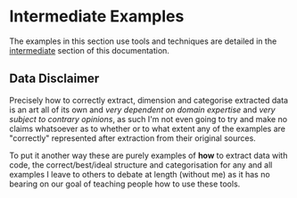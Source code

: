 # Intermediate Examples

The examples in this section use tools and techniques are detailed in the [intermediate](https://mikeadamss.github.io/datachef/intermediate.html) section of this documentation.

## Data Disclaimer

Precisely how to correctly extract, dimension and categorise extracted data is an art all of its own and _very dependent on domain expertise_ and _very subject to contrary opinions_, as such I'm not even going to try and make no claims whatsoever as to whether or to what extent any of the examples are "correctly" represented after extraction from their original sources.

To put it another way these are purely examples of **how** to extract data with code, the correct/best/ideal structure and categorisation for any and all examples I leave to others to debate at length (without me) as it has no bearing on our goal of teaching people how to use these tools.
